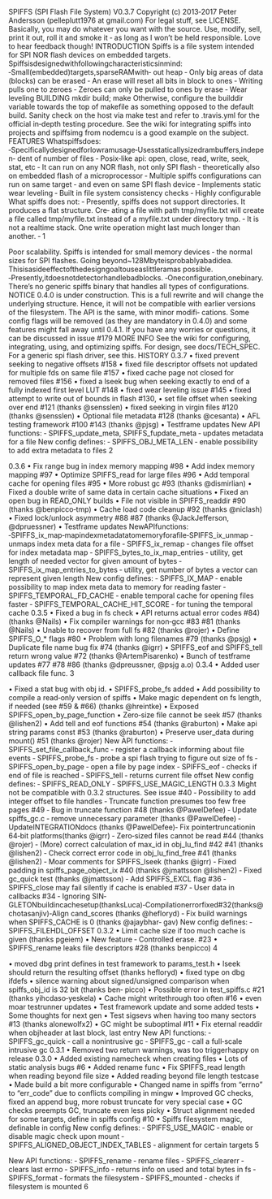 SPIFFS (SPI Flash File System)
V0.3.7
Copyright (c) 2013‑2017 Peter Andersson (pelleplutt1976 at gmail.com)
For legal stuff, see LICENSE. Basically, you may do whatever you want with the source. Use, modify,
sell, print it out, roll it and smoke it ‑ as long as I won’t be held responsible.
Love to hear feedback though!
INTRODUCTION
Spiffs is a file system intended for SPI NOR flash devices on embedded targets.
Spiffsisdesignedwithfollowingcharacteristicsinmind: ‑Small(embedded)targets,sparseRAMwith‑
out heap ‑ Only big areas of data (blocks) can be erased ‑ An erase will reset all bits in block to ones ‑
Writing pulls one to zeroes ‑ Zeroes can only be pulled to ones by erase ‑ Wear leveling
BUILDING
mkdir build; make
Otherwise, configure the builddir variable towards the top of makefile as something opposed
to the default build. Sanity check on the host via make test and refer to .travis.yml for the
official in‑depth testing procedure. See the wiki for integrating spiffs into projects and spiffsimg from
nodemcu is a good example on the subject.
FEATURES
Whatspiffsdoes: ‑Specificallydesignedforlowramusage‑Usesstaticallysizedrambuffers,indepen‑
dent of number of files ‑ Posix‑like api: open, close, read, write, seek, stat, etc ‑ It can run on any NOR
flash, not only SPI flash ‑ theoretically also on embedded flash of a microprocessor ‑ Multiple spiffs
configurations can run on same target ‑ and even on same SPI flash device ‑ Implements static wear
leveling ‑ Built in file system consistency checks ‑ Highly configurable
What spiffs does not: ‑ Presently, spiffs does not support directories. It produces a flat structure. Cre‑
ating a file with path tmp/myfile.txt will create a file called tmp/myfile.txt instead of a myfile.txt under
directory tmp. ‑ It is not a realtime stack. One write operation might last much longer than another. ‑
1

Poor scalability. Spiffs is intended for small memory devices ‑ the normal sizes for SPI flashes. Going
beyond~128Mbyteisprobablyabadidea. Thisisasideeffectofthedesigngoaltouseaslittleramas
possible. ‑Presently,itdoesnotdetectorhandlebadblocks. ‑Oneconfiguration,onebinary. There’s
no generic spiffs binary that handles all types of configurations.
NOTICE
0.4.0 is under construction. This is a full rewrite and will change the underlying structure. Hence, it
will not be compatible with earlier versions of the filesystem. The API is the same, with minor modifi‑
cations. Some config flags will be removed (as they are mandatory in 0.4.0) and some features might
fall away until 0.4.1. If you have any worries or questions, it can be discussed in issue #179
MORE INFO
See the wiki for configuring, integrating, using, and optimizing spiffs.
For design, see docs/TECH_SPEC.
For a generic spi flash driver, see this.
HISTORY
0.3.7
• fixed prevent seeking to negative offsets #158
• fixed file descriptor offsets not updated for multiple fds on same file #157
• fixed cache page not closed for removed files #156
• fixed a lseek bug when seeking exactly to end of a fully indexed first level LUT #148
• fixed wear leveling issue #145
• fixed attempt to write out of bounds in flash #130,
• set file offset when seeking over end #121 (thanks @sensslen)
• fixed seeking in virgin files #120 (thanks @sensslen)
• Optional file metadata #128 (thanks @cesanta)
• AFL testing framework #100 #143 (thanks @pjsg)
• Testframe updates
New API functions: ‑ SPIFFS_update_meta, SPIFFS_fupdate_meta ‑ updates metadata for
a file
New config defines: ‑ SPIFFS_OBJ_META_LEN ‑ enable possibility to add extra metadata to files
2

0.3.6
• Fix range bug in index memory mapping #98
• Add index memory mapping #97
• Optimize SPIFFS_read for large files #96
• Add temporal cache for opening files #95
• More robust gc #93 (thanks @dismirlian)
• Fixed a double write of same data in certain cache situations
• Fixed an open bug in READ_ONLY builds
• File not visible in SPIFFS_readdir #90 (thanks @benpicco‑tmp)
• Cache load code cleanup #92 (thanks @niclash)
• Fixed lock/unlock asymmetry #88 #87 (thanks @JackJefferson, @dpruessner)
• Testframe updates
NewAPIfunctions: ‑SPIFFS_ix_map‑mapindexmetadatatomemoryforafile‑SPIFFS_ix_unmap
‑ unmaps index meta data for a file ‑ SPIFFS_ix_remap ‑ changes file offset for index metadata
map ‑ SPIFFS_bytes_to_ix_map_entries ‑ utility, get length of needed vector for given
amount of bytes ‑ SPIFFS_ix_map_entries_to_bytes ‑ utility, get number of bytes a vector
can represent given length
New config defines: ‑ SPIFFS_IX_MAP ‑ enable possibility to map index meta data to memory for
reading faster ‑ SPIFFS_TEMPORAL_FD_CACHE ‑ enable temporal cache for opening files faster ‑
SPIFFS_TEMPORAL_CACHE_HIT_SCORE ‑ for tuning the temporal cache
0.3.5
• Fixed a bug in fs check
• API returns actual error codes #84) (thanks @Nails)
• Fix compiler warnings for non‑gcc #83 #81 (thanks @Nails)
• Unable to recover from full fs #82 (thanks @rojer)
• Define SPIFFS_O_* flags #80
• Problem with long filenames #79 (thanks @psjg)
• Duplicate file name bug fix #74 (thanks @igrr)
• SPIFFS_eof and SPIFFS_tell return wrong value #72 (thanks @ArtemPisarenko)
• Bunch of testframe updates #77 #78 #86 (thanks @dpreussner, @psjg a.o)
0.3.4
• Added user callback file func.
3

• Fixed a stat bug with obj id.
• SPIFFS_probe_fs added
• Add possibility to compile a read‑only version of spiffs
• Make magic dependent on fs length, if needed (see #59 & #66) (thanks @hreintke)
• Exposed SPIFFS_open_by_page_function
• Zero‑size file cannot be seek #57 (thanks @lishen2)
• Add tell and eof functions #54 (thanks @raburton)
• Make api string params const #53 (thanks @raburton)
• Preserve user_data during mount() #51 (thanks @rojer)
New API functions: ‑ SPIFFS_set_file_callback_func ‑ register a callback informing
about file events ‑ SPIFFS_probe_fs ‑ probe a spi flash trying to figure out size of fs ‑
SPIFFS_open_by_page ‑ open a file by page index ‑ SPIFFS_eof ‑ checks if end of file is
reached ‑ SPIFFS_tell ‑ returns current file offset
New config defines: ‑ SPIFFS_READ_ONLY ‑ SPIFFS_USE_MAGIC_LENGTH
0.3.3
Might not be compatible with 0.3.2 structures. See issue #40 ‑ Possibility to add integer offset
to file handles ‑ Truncate function presumes too few free pages #49 ‑ Bug in truncate function #48
(thanks @PawelDefee) ‑ Update spiffs_gc.c ‑ remove unnecessary parameter (thanks @PawelDefee) ‑
UpdateINTEGRATIONdocs (thanks @PawelDefee)‑ Fix pointertruncationin 64‑bit platforms(thanks
@igrr) ‑ Zero‑sized files cannot be read #44 (thanks @rojer) ‑ (More) correct calculation of max_id
in obj_lu_find #42 #41 (thanks @lishen2) ‑ Check correct error code in obj_lu_find_free #41 (thanks
@lishen2) ‑ Moar comments for SPIFFS_lseek (thanks @igrr) ‑ Fixed padding in spiffs_page_object_ix
#40 (thanks @jmattsson @lishen2) ‑ Fixed gc_quick test (thanks @jmattsson) ‑ Add SPIFFS_EXCL flag
#36 ‑ SPIFFS_close may fail silently if cache is enabled #37 ‑ User data in callbacks #34 ‑ Ignoring SIN‑
GLETONbuildincachesetup(thanksLuca)‑Compilationerrorfixed#32(thanks@chotasanjiv)‑Align
cand_scores (thanks @hefloryd) ‑ Fix build warnings when SPIFFS_CACHE is 0 (thanks @ajaybhar‑
gav)
New config defines: ‑ SPIFFS_FILEHDL_OFFSET
0.3.2
• Limit cache size if too much cache is given (thanks pgeiem)
• New feature ‑ Controlled erase. #23
• SPIFFS_rename leaks file descriptors #28 (thanks benpicco)
4

• moved dbg print defines in test framework to params_test.h
• lseek should return the resulting offset (thanks hefloryd)
• fixed type on dbg ifdefs
• silence warning about signed/unsigned comparison when spiffs_obj_id is 32 bit (thanks ben‑
picco)
• Possible error in test_spiffs.c #21 (thanks yihcdaso‑yeskela)
• Cache might writethrough too often #16
• even moar testrunner updates
• Test framework update and some added tests
• Some thoughts for next gen
• Test sigsevs when having too many sectors #13 (thanks alonewolfx2)
• GC might be suboptimal #11
• Fix eternal readdir when objheader at last block, last entry
New API functions: ‑ SPIFFS_gc_quick ‑ call a nonintrusive gc ‑ SPIFFS_gc ‑ call a full‑scale
intrusive gc
0.3.1
• Removed two return warnings, was too triggerhappy on release
0.3.0
• Added existing namecheck when creating files
• Lots of static analysis bugs #6
• Added rename func
• Fix SPIFFS_read length when reading beyond file size
• Added reading beyond file length testcase
• Made build a bit more configurable
• Changed name in spiffs from “errno” to “err_code” due to conflicts compiling in mingw
• Improved GC checks, fixed an append bug, more robust truncate for very special case
• GC checks preempts GC, truncate even less picky
• Struct alignment needed for some targets, define in spiffs config #10
• Spiffs filesystem magic, definable in config
New config defines: ‑ SPIFFS_USE_MAGIC ‑ enable or disable magic check upon mount ‑
SPIFFS_ALIGNED_OBJECT_INDEX_TABLES ‑ alignment for certain targets
5

New API functions: ‑ SPIFFS_rename ‑ rename files ‑ SPIFFS_clearerr ‑ clears last errno
‑ SPIFFS_info ‑ returns info on used and total bytes in fs ‑ SPIFFS_format ‑ formats the
filesystem ‑ SPIFFS_mounted ‑ checks if filesystem is mounted
6